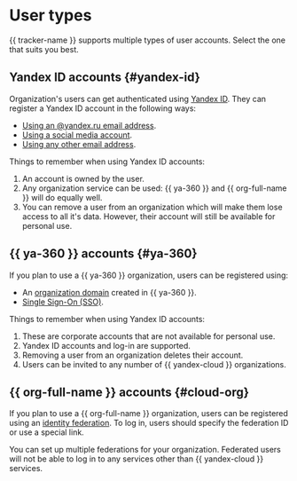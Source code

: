 # User types

{{ tracker-name }} supports multiple types of user accounts. Select the one that suits you best.

## Yandex ID accounts {#yandex-id}

Organization's users can get authenticated using [Yandex ID](https://yandex.ru/support/id/index.html). They can register a Yandex ID account in the following ways:

* [Using an @yandex.ru email address](https://yandex.ru/support/id/authorization/registration.html).
* [Using a social media account](https://yandex.ru/support/id/social.html).
* [Using any other email address](https://yandex.ru/support/id/authorization/lite.html).

Things to remember when using Yandex ID accounts:

1. An account is owned by the user.
1. Any organization service can be used: {{ ya-360 }} and {{ org-full-name }} will do equally well.
1. You can remove a user from an organization which will make them lose access to all it's data. However, their account will still be available for personal use.

## {{ ya-360 }} accounts {#ya-360}

If you plan to use a {{ ya-360 }} organization, users can be registered using:

* An [organization domain](https://yandex.ru/support/business/domains/add-domain.html) created in {{ ya-360 }}.
* [Single Sign-On (SSO)](https://yandex.ru/support/business/sso.html).

Things to remember when using Yandex ID accounts:

1. These are corporate accounts that are not available for personal use.
1. Yandex ID accounts and log-in are supported.
1. Removing a user from an organization deletes their account.
1. Users can be invited to any number of {{ yandex-cloud }} organizations.

## {{ org-full-name }} accounts {#cloud-org}

If you plan to use a {{ org-full-name }} organization, users can be registered using an [identity federation](../organization/add-federation.md). To log in, users should specify the federation ID or use a special link.

You can set up multiple federations for your organization. Federated users will not be able to log in to any services other than {{ yandex-cloud }} services.
